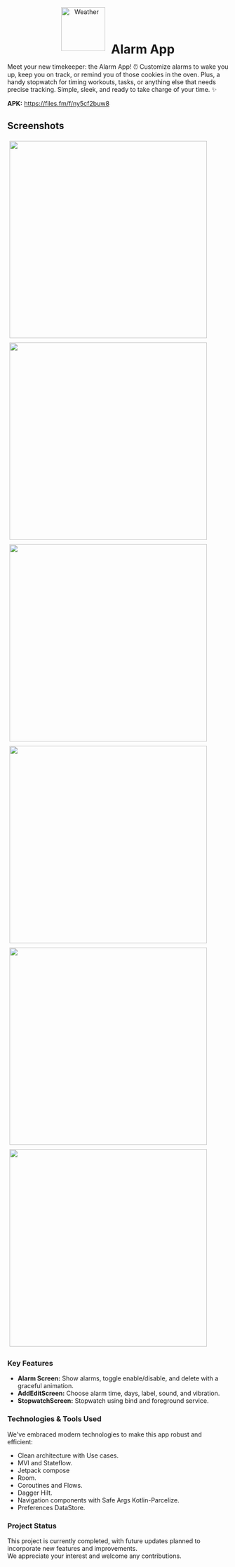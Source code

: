 <div align="center">  
  <img src="https://i.imgur.com/lDFeoWJ.png" alt="Weather" style="width: 100px; height: 100px; object-fit: contain; margin-right: 10px;">  
 <h1 style="display: inline-block; margin: 0; vertical-align: middle;">Alarm App</h1>  
</div>  


Meet your new timekeeper: the Alarm App! ⏰ Customize alarms to wake you up, keep you on track, or remind you of those cookies in the oven. 
Plus, a handy stopwatch for timing workouts, tasks, or anything else that needs precise tracking. Simple, sleek, and ready to take charge of your time. ✨

**APK:** https://files.fm/f/ny5cf2buw8

## Screenshots
<div style="display:flex; flex-wrap:wrap;">
  <img src="https://i.imgur.com/6BQa0hl.gif" style="flex:1; margin:5px;" height="450">
  <img src="https://i.imgur.com/xzq4GYI.gif" style="flex:1; margin:5px;" height="450">
  <img src="https://i.imgur.com/lnyqM3R.png" style="flex:1; margin:5px;" height="450">
  <img src="https://i.imgur.com/kyG0YuP.gif" style="flex:1; margin:5px;" height="450">
  <img src="https://i.imgur.com/vYGHOda.gif" style="flex:1; margin:5px;" height="450">
  <img src="https://i.imgur.com/uu0cIIs.gif" style="flex:1; margin:5px;" height="450">
</div>



### Key Features
  - **Alarm Screen:** Show alarms, toggle enable/disable, and delete with a graceful animation.
  - **AddEditScreen:** Choose alarm time, days, label, sound, and vibration.
  - **StopwatchScreen:** Stopwatch using bind and foreground service.

### Technologies & Tools Used

We've embraced modern technologies to make this app robust and efficient:

- Clean architecture with Use cases.
- MVI and Stateflow.
- Jetpack compose
- Room.
- Coroutines and Flows.
- Dagger Hilt.
- Navigation components with Safe Args Kotlin-Parcelize.
- Preferences DataStore.

### Project Status

This project is currently completed, with future updates planned to incorporate new features and improvements.\
We appreciate your interest and welcome any contributions.
